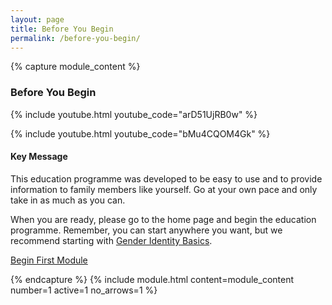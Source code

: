 ```yaml
---
layout: page
title: Before You Begin
permalink: /before-you-begin/
---
```


<div class="row main-module-content-row">

{% capture module_content %}
### Before You Begin

{% include youtube.html youtube_code="arD51UjRB0w" %}

{% include youtube.html youtube_code="bMu4CQOM4Gk" %}

#### Key Message

This education programme was developed to be easy to use and to provide information to family members like yourself. Go at your own pace and only take in as much as you can.

When you are ready, please go to the home page and begin the education programme. Remember, you can start anywhere you want, but we recommend starting with [Gender Identity Basics](/gender-identity-basics/).

<div class="next-module-container">
  <a href="/gender-identity-basics" class="next-module-button">Begin First Module</a>
</div>

{% endcapture %}
{% include module.html content=module_content number=1 active=1 no_arrows=1 %}

</div>
